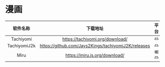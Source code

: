 # 漫画

| 软件名称 | 下载地址 | 平台 |
| :------: | :--: | ---- |
| Tachiyomi         | https://tachiyomi.org/download/ |![安卓](https://raw.githubusercontent.com/gliang0118/softwarelist/main/platformlogo/android.svg "安卓")    |
| TachiyomiJ2k | https://github.com/Jays2Kings/tachiyomiJ2K/releases |![安卓](https://raw.githubusercontent.com/gliang0118/softwarelist/main/platformlogo/android.svg "安卓")        |
| Miru | https://miru.js.org/download/ | ![Windwos](https://raw.githubusercontent.com/gliang0118/softwarelist/main/platformlogo/windows.svg "Windows")  ![安卓](https://raw.githubusercontent.com/gliang0118/softwarelist/main/platformlogo/android.svg "安卓") |

